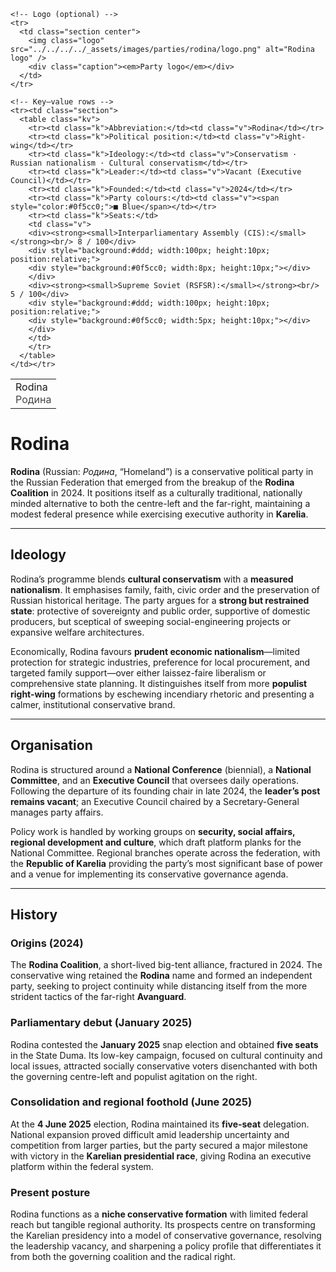 <div class="infobox-right">
  <table class="infobox">
    <tr>
      <td class="title">Rodina<br/><span style="font-weight:400; opacity:.8;">Родина</span></td>
    </tr>

    <!-- Logo (optional) -->
    <tr>
      <td class="section center">
        <img class="logo" src="../../../../_assets/images/parties/rodina/logo.png" alt="Rodina logo" />
        <div class="caption"><em>Party logo</em></div>
      </td>
    </tr>

    <!-- Key–value rows -->
    <tr><td class="section">
      <table class="kv">
        <tr><td class="k">Abbreviation:</td><td class="v">Rodina</td></tr>
        <tr><td class="k">Political position:</td><td class="v">Right-wing</td></tr>
        <tr><td class="k">Ideology:</td><td class="v">Conservatism · Russian nationalism · Cultural conservatism</td></tr>
        <tr><td class="k">Leader:</td><td class="v">Vacant (Executive Council)</td></tr>
        <tr><td class="k">Founded:</td><td class="v">2024</td></tr>
        <tr><td class="k">Party colours:</td><td class="v"><span style="color:#0f5cc0;">■ Blue</span></td></tr>
        <tr><td class="k">Seats:</td>
        <td class="v">
        <div><strong><small>Interparliamentary Assembly (CIS):</small></strong><br/> 8 / 100</div>
        <div style="background:#ddd; width:100px; height:10px; position:relative;">
        <div style="background:#0f5cc0; width:8px; height:10px;"></div>
        </div>
        <div><strong><small>Supreme Soviet (RSFSR):</small></strong><br/> 5 / 100</div>
        <div style="background:#ddd; width:100px; height:10px; position:relative;">
        <div style="background:#0f5cc0; width:5px; height:10px;"></div>
        </div>
        </td>
        </tr>
      </table>
    </td></tr>
  </table>
</div>

# Rodina

**Rodina** (Russian: *Родина*, “Homeland”) is a conservative political party in the Russian Federation that emerged from the breakup of the **Rodina Coalition** in 2024. It positions itself as a culturally traditional, nationally minded alternative to both the centre-left and the far-right, maintaining a modest federal presence while exercising executive authority in **Karelia**.

---

## Ideology
Rodina’s programme blends **cultural conservatism** with a **measured nationalism**. It emphasises family, faith, civic order and the preservation of Russian historical heritage. The party argues for a **strong but restrained state**: protective of sovereignty and public order, supportive of domestic producers, but sceptical of sweeping social-engineering projects or expansive welfare architectures.

Economically, Rodina favours **prudent economic nationalism**—limited protection for strategic industries, preference for local procurement, and targeted family support—over either laissez-faire liberalism or comprehensive state planning. It distinguishes itself from more **populist right-wing** formations by eschewing incendiary rhetoric and presenting a calmer, institutional conservative brand.

---

## Organisation
Rodina is structured around a **National Conference** (biennial), a **National Committee**, and an **Executive Council** that oversees daily operations. Following the departure of its founding chair in late 2024, the **leader’s post remains vacant**; an Executive Council chaired by a Secretary-General manages party affairs.

Policy work is handled by working groups on **security, social affairs, regional development and culture**, which draft platform planks for the National Committee. Regional branches operate across the federation, with the **Republic of Karelia** providing the party’s most significant base of power and a venue for implementing its conservative governance agenda.

---

## History

### Origins (2024)
The **Rodina Coalition**, a short-lived big-tent alliance, fractured in 2024. The conservative wing retained the **Rodina** name and formed an independent party, seeking to project continuity while distancing itself from the more strident tactics of the far-right **Avanguard**.

### Parliamentary debut (January 2025)
Rodina contested the **January 2025** snap election and obtained **five seats** in the State Duma. Its low-key campaign, focused on cultural continuity and local issues, attracted socially conservative voters disenchanted with both the governing centre-left and populist agitation on the right.

### Consolidation and regional foothold (June 2025)
At the **4 June 2025** election, Rodina maintained its **five-seat** delegation. National expansion proved difficult amid leadership uncertainty and competition from larger parties, but the party secured a major milestone with victory in the **Karelian presidential race**, giving Rodina an executive platform within the federal system.

### Present posture
Rodina functions as a **niche conservative formation** with limited federal reach but tangible regional authority. Its prospects centre on transforming the Karelian presidency into a model of conservative governance, resolving the leadership vacancy, and sharpening a policy profile that differentiates it from both the governing coalition and the radical right.
